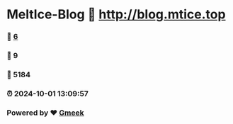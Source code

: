 # MeltIce-Blog :link: http://blog.mtice.top 
### :page_facing_up: [6](http://blog.mtice.top/tag.html) 
### :speech_balloon: 9 
### :hibiscus: 5184 
### :alarm_clock: 2024-10-01 13:09:57 
### Powered by :heart: [Gmeek](https://github.com/Meekdai/Gmeek)
